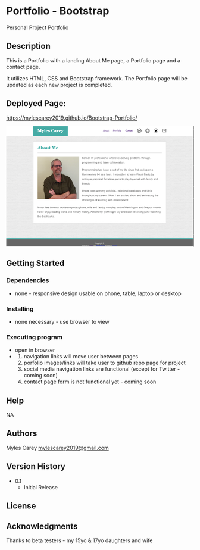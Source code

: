 # Portfolio - Bootstrap

Personal Project Portfolio

## Description
 
This is a Portfolio with a landing About Me page, a Portfolio page and a contact page.

It utilizes HTML, CSS and Bootstrap framework.  The Portfolio page will be updated as each new project is completed.

## Deployed Page:
https://mylescarey2019.github.io/Bootstrap-Portfolio/

![Portfolio page](assets/images/portfoliopage.png)


## Getting Started

### Dependencies

* none - responsive design usable on phone, table, laptop or desktop

### Installing

* none necessary - use browser to view

### Executing program

* open in browser 
*   1. navigation links will move user between pages
    2. porfolio images/links will take user to github repo page for project
    3. social media navigation links are functional (except for Twitter - coming soon)
    4. contact page form is not functional yet - coming soon
    

## Help

NA

## Authors

Myles Carey 
mylescarey2019@gmail.com 

## Version History
 
* 0.1
    * Initial Release

## License


## Acknowledgments

Thanks to beta testers - my 15yo & 17yo daughters and wife 
